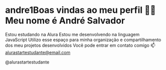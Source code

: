 # andre1Boas vindas ao meu perfil 💙💙 Meu nome é André Salvador

Estou estudando na Alura Estou me desenvolvendo na linguagem JavaScript Utilizo esse espaço para minha organização e compartilhamento dos meu projetos desenvolvidos Você pode entrar em contato comigo 📫 alurastartestudante@email.com

@alurastartestudante
